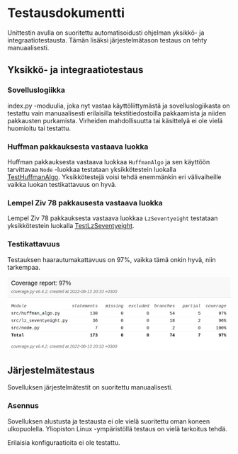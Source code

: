 # Testausdokumentti

Unittestin avulla on suoritettu automatisoidusti ohjelman yksikkö- ja integraatiotestausta. Tämän lisäksi järjestelmätason testaus on tehty manuaalisesti.

## Yksikkö- ja integraatiotestaus

### Sovelluslogiikka

index.py -moduulia, joka nyt vastaa käyttöliittymästä ja sovelluslogiikasta on testattu vain manuaalisesti erilaisilla tekstitiedostoilla pakkaamista ja niiden pakkausten purkamista. Virheiden mahdollisuutta tai käsittelyä ei ole vielä huomioitu tai testattu.

### Huffman pakkauksesta vastaava luokka

Huffman pakkauksesta vastaava luokkaa `HuffmanAlgo` ja sen käyttöön tarvittavaa `Node` -luokkaa testataan yksikkötestein luokalla [TestHuffmanAlgo](https://github.com/ereborinkorppi/tiralabra/blob/main/src/tests/huffman_algo_test.py). Yksikkötestejä voisi tehdä enemmänkin eri välivaiheille vaikka luokan testikattavuus on hyvä.

### Lempel Ziv 78 pakkausesta vastaava luokka

Lempel Ziv 78 pakkauksesta vastaava luokkaa `LzSeventyeight` testataan yksikkötestein luokalla [TestLzSeventyeight](https://github.com/ereborinkorppi/tiralabra/blob/main/src/tests/lz_seventyeight_test.py).

### Testikattavuus

Testauksen haarautumakattavuus on 97%, vaikka tämä onkin hyvä, niin tarkempaa.

![](./kuvat/testikattavuus.png)

## Järjestelmätestaus

Sovelluksen järjestelmätestit on suoritettu manuaalisesti.

### Asennus

Sovelluksen alustusta ja testausta ei ole vielä suoritettu oman koneen ulkopuolella. Yliopiston Linux -ympäristöllä testaus on vielä tarkoitus tehdä.

Erilaisia konfiguraatioita ei ole testattu.